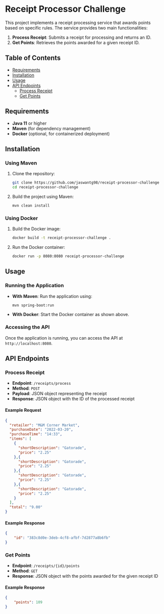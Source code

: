 # Receipt Processor Challenge

This project implements a receipt processing service that awards points based on specific rules. The service provides two main functionalities:

1. **Process Receipt**: Submits a receipt for processing and returns an ID.
2. **Get Points**: Retrieves the points awarded for a given receipt ID.

## Table of Contents
- [Requirements](#requirements)
- [Installation](#installation)
- [Usage](#usage)
- [API Endpoints](#api-endpoints)
  - [Process Receipt](#process-receipt)
  - [Get Points](#get-points)

## Requirements
- **Java 11** or higher
- **Maven** (for dependency management)
- **Docker** (optional, for containerized deployment)

## Installation

### Using Maven
1. Clone the repository:
    ```bash
    git clone https://github.com/jaswantg98/receipt-processor-challenge.git
    cd receipt-processor-challenge
    ```

2. Build the project using Maven:
    ```bash
    mvn clean install
    ```

### Using Docker
1. Build the Docker image:
    ```bash
    docker build -t receipt-processor-challenge .
    ```

2. Run the Docker container:
    ```bash
    docker run -p 8080:8080 receipt-processor-challenge
    ```

## Usage

### Running the Application
- **With Maven**: Run the application using:
  ```bash
  mvn spring-boot:run
  ```
- **With Docker**: Start the Docker container as shown above.

### Accessing the API
Once the application is running, you can access the API at `http://localhost:8080`.

## API Endpoints

### Process Receipt
- **Endpoint**: `/receipts/process`
- **Method**: `POST`
- **Payload**: JSON object representing the receipt
- **Response**: JSON object with the ID of the processed receipt

#### Example Request
```json
{
  "retailer": "M&M Corner Market",
  "purchaseDate": "2022-03-20",
  "purchaseTime": "14:33",
  "items": [
    {
      "shortDescription": "Gatorade",
      "price": "2.25"
    },{
      "shortDescription": "Gatorade",
      "price": "2.25"
    },{
      "shortDescription": "Gatorade",
      "price": "2.25"
    },{
      "shortDescription": "Gatorade",
      "price": "2.25"
    }
  ],
  "total": "9.00"
}
```

#### Example Response
```json
{
    "id": "383c8d0e-3deb-4cf8-afbf-7d2877a8b6fb"
}
```

### Get Points
- **Endpoint**: `/receipts/{id}/points`
- **Method**: `GET`
- **Response**: JSON object with the points awarded for the given receipt ID

#### Example Response
```json
{
    "points": 109
}
```

